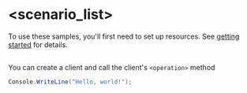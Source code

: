 # <scenario_list>

To use these samples, you'll first need to set up resources. See [getting started](https://github.com/Azure/azure-sdk-for-net/blob/main/sdk/translation/Azure.AI.Translator.Document/README.md#getting-started) for details.

## <scenario>

You can create a client and call the client's `<operation>` method

<!-- please refer to <https://github.com/Azure/azure-sdk-for-net/main/sdk/template/Azure.Template/samples/Sample1_HelloWorld.md> to write sample readme file. -->
```C# Snippet:Azure_AI_Translator_Document_Scenario
Console.WriteLine("Hello, world!");
```
